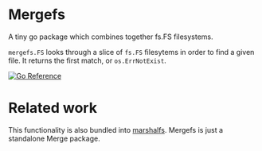 # Mergefs

A tiny go package which combines together fs.FS filesystems.

`mergefs.FS` looks through a slice of `fs.FS` filesytems in order to find a given file. It returns the first match, or `os.ErrNotExist`.

[![Go Reference](https://pkg.go.dev/badge/github.com/laher/mergefs.svg)](https://pkg.go.dev/github.com/laher/mergefs)


# Related work

This functionality is also bundled into [marshalfs](https://pkg.go.dev/github.com/laher/marshalfs). Mergefs is just a standalone Merge package.
